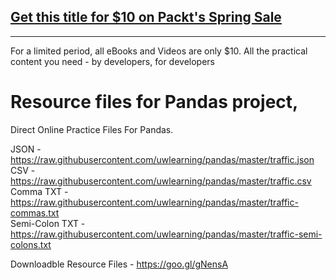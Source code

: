 ## [Get this title for $10 on Packt's Spring Sale](https://www.packt.com/V18486?utm_source=github&utm_medium=packt-github-repo&utm_campaign=spring_10_dollar_2022)
-----
For a limited period, all eBooks and Videos are only $10. All the practical content you need \- by developers, for developers

# Resource files for Pandas project,

Direct Online Practice Files For Pandas.

JSON - https://raw.githubusercontent.com/uwlearning/pandas/master/traffic.json  
CSV - https://raw.githubusercontent.com/uwlearning/pandas/master/traffic.csv  
Comma TXT - https://raw.githubusercontent.com/uwlearning/pandas/master/traffic-commas.txt  
Semi-Colon TXT - https://raw.githubusercontent.com/uwlearning/pandas/master/traffic-semi-colons.txt  
  
Downloadble Resource Files - https://goo.gl/gNensA
